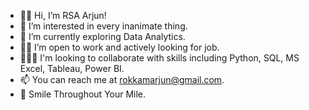 - 🖖🏾 Hi, I’m RSA Arjun!
- 🧭 I’m interested in every inanimate thing.
- 🚧 I’m currently exploring Data Analytics.
- 🤝🏽 I’m open to work and actively looking for job.
- 🤹🏾‍♂️ I'm looking to collaborate with skills including Python, SQL, MS Excel, Tableau, Power BI.
- 📫 You can reach me at rokkamarjun@gmail.com.
- 🙂 Smile Throughout Your Mile.

<!---
rsa-arjun/rsa-arjun is a ✨ special ✨ repository because its `README.md` (this file) appears on your GitHub profile.
You can click the Preview link to take a look at your changes.
--->

